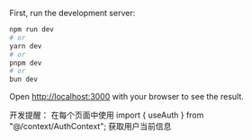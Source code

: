 
First, run the development server:

```bash
npm run dev
# or
yarn dev
# or
pnpm dev
# or
bun dev
```

Open [http://localhost:3000](http://localhost:3000) with your browser to see the result.

开发提醒：
在每个页面中使用
import { useAuth } from "@/context/AuthContext";
获取用户当前信息